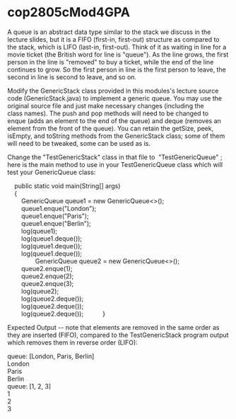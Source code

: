 # cop2805cMod4GPA

A queue is an abstract data type similar to the stack we discuss in the lecture slides, but it is a FIFO (first-in, first-out) structure as compared to the stack, which is LIFO (last-in, first-out). Think of it as waiting in line for a movie ticket (the British word for line is "queue"). As the line grows, the first person in the line is "removed" to buy a ticket, while the end of the line continues to grow. So the first person in line is the first person to leave, the second in line is second to leave, and so on.

Modify the GenericStack class provided in this modules's lecture source code (GenericStack.java) to implement a generic queue. You may use the original source file and just make necessary changes (including the class names). The push and pop methods will need to be changed to enque (adds an element to the end of the queue) and deque (removes an element from the front of the queue). You can retain the getSize, peek, isEmpty, and toString methods from the GenericStack class; some of them will need to be tweaked, some can be used as is.

Change the "TestGenericStack" class in that file to  "TestGenericQueue" ; here is the main method to use in your TestGenericQueue class which will test your GenericQueue class:

    public static void main(String[] args)  
    {  
        GenericQueue queue1 = new GenericQueue<>();  
        queue1.enque("London");  
        queue1.enque("Paris");  
        queue1.enque("Berlin");  
        log(queue1);  
        log(queue1.deque());  
        log(queue1.deque());  
        log(queue1.deque());  
         
        GenericQueue queue2 = new GenericQueue<>();  
        queue2.enque(1);  
        queue2.enque(2);  
        queue2.enque(3);  
        log(queue2);  
        log(queue2.deque());  
        log(queue2.deque());  
        log(queue2.deque());       
    }  

Expected Output -- note that elements are removed in the same order as they are inserted (FIFO), compared to the TestGenericStack program output which removes them in reverse order (LIFO):

queue: [London, Paris, Berlin]  
London  
Paris  
Berlin  
queue: [1, 2, 3]  
1  
2  
3  
